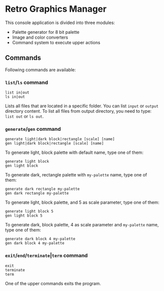 # Retro Graphics Manager
This console application is divided into three modules:
* Palette generator for 8 bit palette
* Image and color converters
* Command system to execute upper actions

## Commands
Following commands are available:

### `list`/`ls` command
```
list in|out
ls in|out
```
Lists all files that are located in a specific folder.
You can list `input` or `output` directory content.
To list all files from output directory, you need to type: `list out` or `ls out`.

### `generate`/`gen` command
```
generate light|dark block|rectangle [scale] [name]
gen light|dark block|rectangle [scale] [name]
```
To generate light, block palette with default name, type one of them:
```
generate light block
gen light block
```
To generate dark, rectangle palette with `my-palette` name, type one of them:
```
generate dark rectangle my-palette
gen dark rectangle my-palette
```
To generate light, block palette, and 5 as scale parameter, type one of them:
```
generate light block 5
gen light block 5
```
To generate dark, block palette, 4 as scale parameter and `my-palette` name, type one of them:
```
generate dark block 4 my-palette
gen dark block 4 my-palette
```

### `exit`/`end`/`terminate`|`term` command
```
exit
terminate
term
```
One of the upper commands exits the program.
